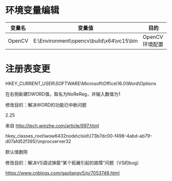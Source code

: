 # 环境变量编辑

| 变量名 | 变量值                                   | 目的           |
| ------ | ---------------------------------------- | -------------- |
| OpenCV | E:\Environment\opencv\build\x64\vc15\bin | OpenCV环境配置 |

# 注册表变更

HKEY_CURRENT_USER\SOFTWARE\Microsoft\Office\16.0\Word\Options

在右侧新建DWORD值，取名为NoReReg，并输入数值为1 

修改目的：解决WORD的功能已中断问题

2.25

来自 <http://tech.wmzhe.com/article/697.html> 



hkey_classes_root\wow6432node\clsid\\{73b7dc00-f498-4abd-ab79-d07afd52f395}\inprocserver32

默认值删除

修改目的：解决VS调试弹窗“某个拓展引起的故障”问题（VS的bug）

https://www.cnblogs.com/gaoliangv5/p/7053748.html